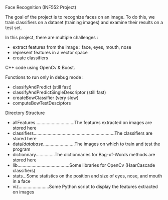 Face Recognition (INF552 Project)

The goal of the project is to recognize faces on an image. To do this, we train classifiers on a dataset (training images) and examine their results on a test set.

In this project, there are multiple challenges : 

- extract features from the image : face, eyes, mouth, nose
- represent features in a vector space
- create classifiers



C++ code using OpenCv & Boost.

Functions to run only in debug mode :

- classifyAndPredict (still fast)
- classifyAndPredictSingleDescriptor (still fast)
- createBowClassifier (very slow)
- computeBowTestDesciptors


Directory Structure

- allFeatures ..............................The features extracted on images are stored here
- classifiers................................................................The classifiers are stored here
- data/*database*.........................The images on which to train and test the program
- dictionnary...............The dictionnaries for Bag-of-Words methods are stored here
- lib.........................................Some libraries for OpenCv (HaarCascade classifiers)
- stats...Some statistics on the position and size of eyes, nose, and mouth in a face
- viz........................Some Python script to display the features extracted on images
